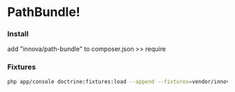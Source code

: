 PathBundle!
===========

### Install
add "innova/path-bundle" to composer.json >> require

### Fixtures
```sh
php app/console doctrine:fixtures:load --append --fixtures=vendor/innova/path-bundle/Innova/PathBundle/DataFixtures/Dev
```
